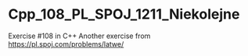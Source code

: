 # Cpp_108_PL_SPOJ_1211_Niekolejne
Exercise #108 in C++
Another exercise from https://pl.spoj.com/problems/latwe/
